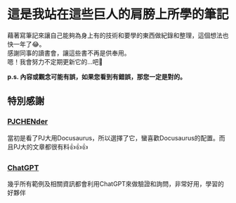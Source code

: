 # 這是我站在這些巨人的肩膀上所學的筆記

藉著寫筆記來讓自己能夠為身上有的技術和要學的東西做紀錄和整理，這個想法也快一年了😂。<br>
感謝同事的讀書會，讓這些書不再是供奉用。<br>
嗯！我會努力不定期更新它的...吧👊

**p.s. 內容或觀念可能有誤，如果您看到有錯誤，那您一定是對的。**<br>


## 特別感謝

### [PJCHENder](https://pjchender.dev/)
當初是看了PJ大用Docusaurus，所以選擇了它，蠻喜歡Docusaurus的配置。而且PJ大的文章都很有料👍👍👍
### [ChatGPT](https://chat.openai.com/)
幾乎所有範例及相關資訊都會利用ChatGPT來做驗證和詢問，非常好用，學習的好夥伴